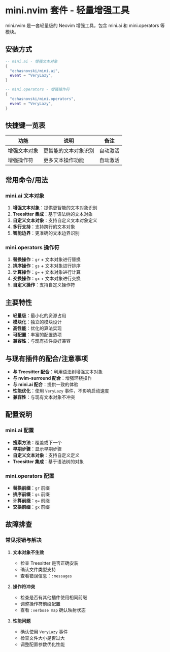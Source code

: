 # mini.nvim 套件 - 轻量增强工具

mini.nvim 是一套轻量级的 Neovim 增强工具，包含 mini.ai 和 mini.operators 等模块。

## 安装方式

```lua
-- mini.ai - 增强文本对象
{
  "echasnovski/mini.ai",
  event = "VeryLazy",
}

-- mini.operators - 增强操作符
{
  "echasnovski/mini.operators",
  event = "VeryLazy",
}
```

## 快捷键一览表

| 功能 | 说明 | 备注 |
|------|------|------|
| 增强文本对象 | 更智能的文本对象识别 | 自动激活 |
| 增强操作符 | 更多文本操作功能 | 自动激活 |

## 常用命令/用法

### mini.ai 文本对象

1. **增强文本对象**：提供更智能的文本对象识别
2. **Treesitter 集成**：基于语法树的文本对象
3. **自定义文本对象**：支持自定义文本对象定义
4. **多行支持**：支持跨行的文本对象
5. **智能边界**：更准确的文本边界识别

### mini.operators 操作符

1. **替换操作**：`gr` + 文本对象进行替换
2. **排序操作**：`gs` + 文本对象进行排序
3. **计算操作**：`g=` + 文本对象进行计算
4. **交换操作**：`gx` + 文本对象进行交换
5. **自定义操作**：支持自定义操作符

## 主要特性

- **轻量级**：最小化的资源占用
- **模块化**：独立的模块设计
- **高性能**：优化的算法实现
- **可配置**：丰富的配置选项
- **兼容性**：与现有插件良好兼容

## 与现有插件的配合/注意事项

- **与 Treesitter 配合**：利用语法树增强文本对象
- **与 nvim-surround 配合**：增强环绕操作
- **与 mini.ai 配合**：提供一致的体验
- **性能优化**：使用 `VeryLazy` 事件，不影响启动速度
- **兼容性**：与现有文本对象不冲突

## 配置说明

### mini.ai 配置

- **搜索方法**：覆盖或下一个
- **早期步骤**：显示早期步骤
- **自定义文本对象**：支持自定义定义
- **Treesitter 集成**：基于语法树的对象

### mini.operators 配置

- **替换前缀**：`gr` 前缀
- **排序前缀**：`gs` 前缀
- **计算前缀**：`g=` 前缀
- **交换前缀**：`gx` 前缀

## 故障排查

### 常见报错与解决

1. **文本对象不生效**
   - 检查 Treesitter 是否正确安装
   - 确认文件类型支持
   - 查看错误信息：`:messages`

2. **操作符冲突**
   - 检查是否有其他插件使用相同前缀
   - 调整操作符前缀配置
   - 查看 `:verbose map` 确认映射状态

3. **性能问题**
   - 确认使用 `VeryLazy` 事件
   - 检查文件大小是否过大
   - 调整配置参数优化性能
